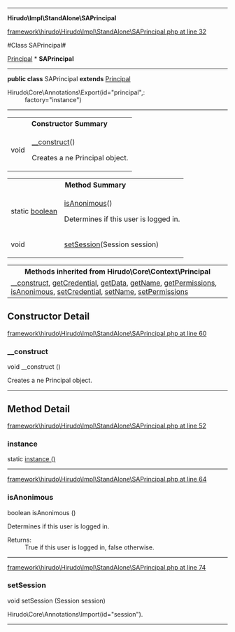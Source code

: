 

- - -

**Hirudo\Impl\StandAlone\SAPrincipal**


<a href="https://github.com/JeyDotC/Hirudo/blob/master/framework/hirudo/Hirudo/Impl/StandAlone/SAPrincipal.php#L32" target='_blank'>framework\hirudo\Hirudo\Impl\StandAlone\SAPrincipal.php at line 32</a>

#Class SAPrincipal#

<a href="https://github.com/JeyDotC/Hirudo-docs/blob/master/Hirudo/Core/Context/Principal.md">Principal</a>
    * **SAPrincipal**




- - -

<p><strong>public  class</strong> <span>SAPrincipal</span>
<strong>extends</strong> <a href="https://github.com/JeyDotC/Hirudo-docs/blob/master/Hirudo/Core/Context/Principal.md">Principal</a>

</p>

<div class="comment" id="overview_description"><p></p></div>

<dl>
<dt>Hirudo\Core\Annotations\Export(id="principal",:</dt>
<dd>factory="instance")</dd>
</dl>


- - -

<table id="summary_constructor">
<tr><th colspan="2">Constructor Summary</th></tr>
<tr>
<td><span class='k'></span> <span class='nx'>void</span></td>
<td class="description"><p class="name"><a href="#__construct">__construct</a>()</p><p class="description">Creates a ne Principal object.</p></td>
</tr>
</table>

<table id="summary_method">
<tr><th colspan="2">Method Summary</th></tr>
<tr>
<td><span class='k'>static </span> <span class='nx'><a href='https://github.com/JeyDotC/Hirudo-docs/blob/master/Hirudo/Impl/StandAlone/SAPrincipal.md#instance>SAPrincipal</a></span></td>
<td class="description"><p class="name"><a href="#instance">instance</a>()</p><p class="description"></p></td>
</tr>
<tr>
<td><span class='k'></span> <span class='nx'>boolean</span></td>
<td class="description"><p class="name"><a href="#isanonimous">isAnonimous</a>()</p><p class="description">Determines if this user is logged in.</p></td>
</tr>
<tr>
<td><span class='k'></span> <span class='nx'>void</span></td>
<td class="description"><p class="name"><a href="#setsession">setSession</a>(Session session)</p><p class="description"></p></td>
</tr>
</table>

<table class="inherit">
<tr><th colspan="2">Methods inherited from Hirudo\Core\Context\Principal</th></tr>
<tr><td><a href="https://github.com/JeyDotC/Hirudo-docs/blob/master/Hirudo/Core/Context/Principal.md#__construct">__construct</a>, <a href="https://github.com/JeyDotC/Hirudo-docs/blob/master/Hirudo/Core/Context/Principal.md#getCredential">getCredential</a>, <a href="https://github.com/JeyDotC/Hirudo-docs/blob/master/Hirudo/Core/Context/Principal.md#getData">getData</a>, <a href="https://github.com/JeyDotC/Hirudo-docs/blob/master/Hirudo/Core/Context/Principal.md#getName">getName</a>, <a href="https://github.com/JeyDotC/Hirudo-docs/blob/master/Hirudo/Core/Context/Principal.md#getPermissions">getPermissions</a>, <a href="https://github.com/JeyDotC/Hirudo-docs/blob/master/Hirudo/Core/Context/Principal.md#isAnonimous">isAnonimous</a>, <a href="https://github.com/JeyDotC/Hirudo-docs/blob/master/Hirudo/Core/Context/Principal.md#setCredential">setCredential</a>, <a href="https://github.com/JeyDotC/Hirudo-docs/blob/master/Hirudo/Core/Context/Principal.md#setName">setName</a>, <a href="https://github.com/JeyDotC/Hirudo-docs/blob/master/Hirudo/Core/Context/Principal.md#setPermissions">setPermissions</a></td></tr></table>

<h2 id="detail_method">Constructor Detail</h2>

<a href="https://github.com/JeyDotC/Hirudo/blob/master/framework/hirudo/Hirudo/Impl/StandAlone/SAPrincipal.php#L60" target='_blank'>framework\hirudo\Hirudo\Impl\StandAlone\SAPrincipal.php at line 60</a>

<h3 id="__construct">__construct</h3>
<span class='k'></span> <span class='nx'>void</span> <span class='nf'>__construct</span> ()

<div class="details">
<p>Creates a ne Principal object.</p>
</div>

- - -

<h2 id="detail_method">Method Detail</h2>

<a href="https://github.com/JeyDotC/Hirudo/blob/master/framework/hirudo/Hirudo/Impl/StandAlone/SAPrincipal.php#L52" target='_blank'>framework\hirudo\Hirudo\Impl\StandAlone\SAPrincipal.php at line 52</a>

<h3 id="instance()">instance</h3>
<span class='k'>static </span> <span class='nx'><a href='https://github.com/JeyDotC/Hirudo-docs/blob/master/Hirudo/Impl/StandAlone/SAPrincipal.md#instance>SAPrincipal</a></span> <span class='nf'>instance</span> ()

<div class="details">
<p></p>
</div>

- - -


<a href="https://github.com/JeyDotC/Hirudo/blob/master/framework/hirudo/Hirudo/Impl/StandAlone/SAPrincipal.php#L64" target='_blank'>framework\hirudo\Hirudo\Impl\StandAlone\SAPrincipal.php at line 64</a>

<h3 id="isAnonimous()">isAnonimous</h3>
<span class='k'></span> <span class='nx'>boolean</span> <span class='nf'>isAnonimous</span> ()

<div class="details">
<p>Determines if this user is logged in.</p><dl>
<dt>Returns:</dt>
<dd>True if this user is logged in, false otherwise.</dd>
</dl>

</div>

- - -


<a href="https://github.com/JeyDotC/Hirudo/blob/master/framework/hirudo/Hirudo/Impl/StandAlone/SAPrincipal.php#L74" target='_blank'>framework\hirudo\Hirudo\Impl\StandAlone\SAPrincipal.php at line 74</a>

<h3 id="setSession()">setSession</h3>
<span class='k'></span> <span class='nx'>void</span> <span class='nf'>setSession</span> (Session session)

<div class="details">
<p></p><dl>
<dt>Hirudo\Core\Annotations\Import(id="session").</dt>
</dl>

</div>

- - -


